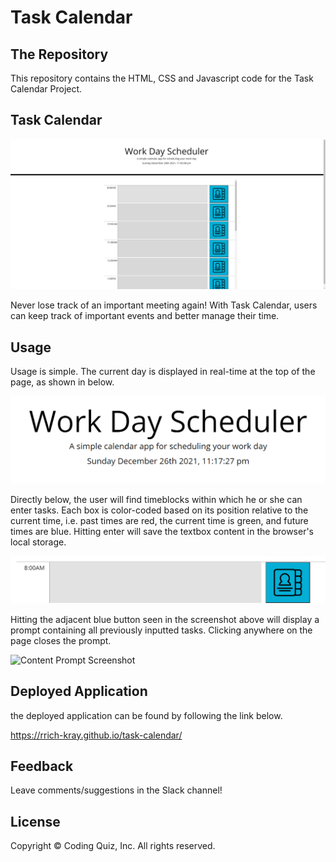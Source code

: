 # Task Calendar

## The Repository

This repository contains the HTML, CSS and Javascript code for the Task Calendar Project.

## Task Calendar

![Task Calendar Screenshot](./assets/images/screen1.png)

Never lose track of an important meeting again! With Task Calendar, users can keep track of important events and better manage their time.

## Usage

Usage is simple. The current day is displayed in real-time at the top of the page, as shown in below. 

![Moment.js Date Screenshot](./assets/images/screen2.png)

Directly below, the user will find timeblocks within which he or she can enter tasks. Each box is color-coded based on its position relative to the current time, i.e. past times are red, the current time is green, and future times are blue. Hitting enter will save the textbox content in the browser's local storage.

![Time Block Screenshot](./assets/images/screen3.png)

Hitting the adjacent blue button seen in the screenshot above will display a prompt containing all previously inputted tasks. Clicking anywhere on the page closes the prompt.

![Content Prompt Screenshot](./assets/images/screen4.png)


## Deployed Application

the deployed application can be found by following the link below.

https://rrich-kray.github.io/task-calendar/

## Feedback

Leave comments/suggestions in the Slack channel!

## License

Copyright &copy; Coding Quiz, Inc. All rights reserved.


